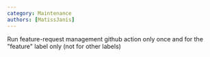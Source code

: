 ```yaml
---
category: Maintenance
authors: [MatissJanis]
---
```


Run feature-request management github action only once and for the "feature" label only (not for other labels)
